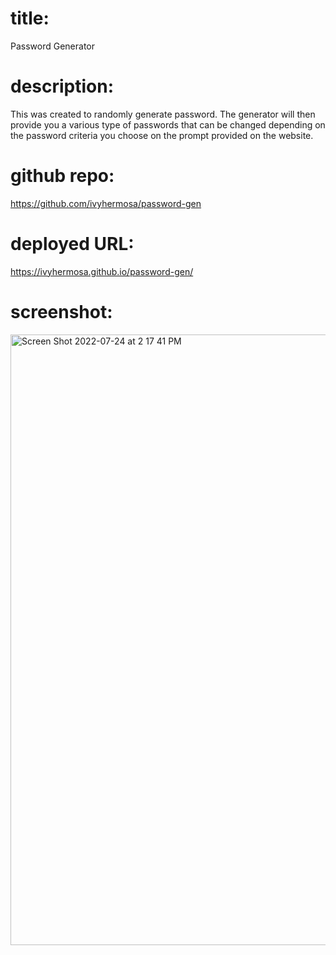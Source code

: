 # title:

Password Generator

# description:
This was created to randomly generate password. The generator will then provide you a various type of passwords that can be changed depending on the password criteria you choose on the prompt provided on the website. 

# github repo:

https://github.com/ivyhermosa/password-gen


# deployed URL:

https://ivyhermosa.github.io/password-gen/

# screenshot: 
<img width="977" alt="Screen Shot 2022-07-24 at 2 17 41 PM" src="https://user-images.githubusercontent.com/103174285/180666232-d66bad9a-60ae-4c4d-a182-87917830ab58.png">
